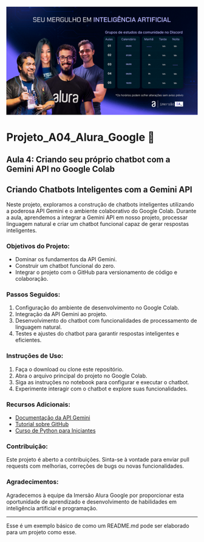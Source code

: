 <!-- Background Image -->
<p align="center">
  <img src="https://github.com/Vicente-Reis/vr_imagens/blob/main/Alura_1920_1080_POS4.jpg" alt="Background Image" />
</p>

# Projeto_A04_Alura_Google 🤖 

## Aula 4: Criando seu próprio chatbot com a Gemini API no Google Colab

## Criando Chatbots Inteligentes com a Gemini API

Neste projeto, exploramos a construção de chatbots inteligentes utilizando a poderosa API Gemini e o ambiente colaborativo do Google Colab. Durante a aula, aprendemos a integrar a Gemini API em nosso projeto, processar linguagem natural e criar um chatbot funcional capaz de gerar respostas inteligentes.

### Objetivos do Projeto:

- Dominar os fundamentos da API Gemini.
- Construir um chatbot funcional do zero.
- Integrar o projeto com o GitHub para versionamento de código e colaboração.

### Passos Seguidos:

1. Configuração do ambiente de desenvolvimento no Google Colab.
2. Integração da API Gemini ao projeto.
3. Desenvolvimento do chatbot com funcionalidades de processamento de linguagem natural.
4. Testes e ajustes do chatbot para garantir respostas inteligentes e eficientes.

### Instruções de Uso:

1. Faça o download ou clone este repositório.
2. Abra o arquivo principal do projeto no Google Colab.
3. Siga as instruções no notebook para configurar e executar o chatbot.
4. Experimente interagir com o chatbot e explore suas funcionalidades.

### Recursos Adicionais:

- [Documentação da API Gemini](https://support.gemini.com/hc/pt-br/articles/204732875-Como-posso-usar-a-API-Gemini)
- [Tutorial sobre GitHub](https://www.alura.com.br/artigos/o-que-e-git-github)
- [Curso de Python para Iniciantes](https://www.alura.com.br/formacao-linguagem-python)

### Contribuição:

Este projeto é aberto a contribuições. Sinta-se à vontade para enviar pull requests com melhorias, correções de bugs ou novas funcionalidades.

### Agradecimentos:

Agradecemos à equipe da Imersão Alura Google por proporcionar esta oportunidade de aprendizado e desenvolvimento de habilidades em inteligência artificial e programação.

---

Esse é um exemplo básico de como um README.md pode ser elaborado para um projeto como esse.
